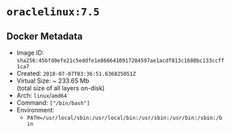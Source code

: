 # `oraclelinux:7.5`

## Docker Metadata

- Image ID: `sha256:45bfd0efe21c5eddfe1e8666410917284597ae1acdf813c1688bc133ccff1ca7`
- Created: `2018-07-07T03:36:51.636825051Z`
- Virtual Size: ~ 233.65 Mb  
  (total size of all layers on-disk)
- Arch: `linux`/`amd64`
- Command: `["/bin/bash"]`
- Environment:
  - `PATH=/usr/local/sbin:/usr/local/bin:/usr/sbin:/usr/bin:/sbin:/bin`
